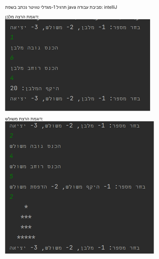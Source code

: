 תרגיל 1-מגדלי טוויטר
נכתב בשפת java
סביבת עבודה: intelliJ

דוגמת הרצה מלבן:
![twitter1](https://github.com/Hgerbi1/Projects/blob/master/ex1/twitter1.png)

דוגמת הרצת משולש:
![twitter1](https://github.com/Hgerbi1/Projects/blob/master/ex1/twitter2.png)


